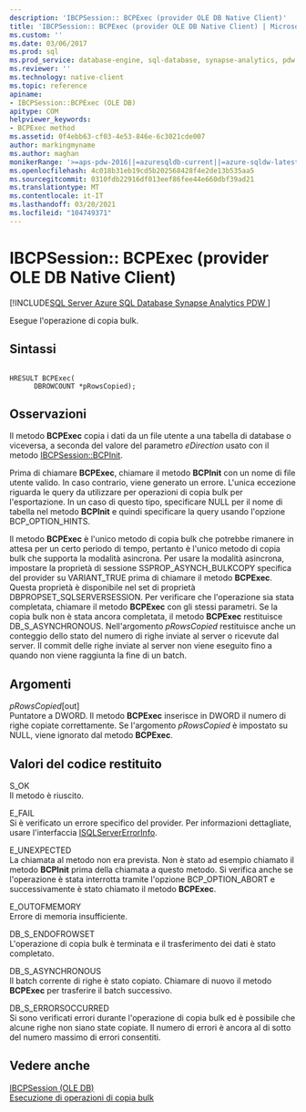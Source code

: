 ```yaml
---
description: 'IBCPSession:: BCPExec (provider OLE DB Native Client)'
title: 'IBCPSession:: BCPExec (provider OLE DB Native Client) | Microsoft Docs'
ms.custom: ''
ms.date: 03/06/2017
ms.prod: sql
ms.prod_service: database-engine, sql-database, synapse-analytics, pdw
ms.reviewer: ''
ms.technology: native-client
ms.topic: reference
apiname:
- IBCPSession::BCPExec (OLE DB)
apitype: COM
helpviewer_keywords:
- BCPExec method
ms.assetid: 0f4ebb63-cf03-4e53-846e-6c3021cde007
author: markingmyname
ms.author: maghan
monikerRange: '>=aps-pdw-2016||=azuresqldb-current||=azure-sqldw-latest||>=sql-server-2016||>=sql-server-linux-2017||=azuresqldb-mi-current'
ms.openlocfilehash: 4c018b31eb19cd5b202568428f4e2de13b535aa5
ms.sourcegitcommit: 0310fdb22916df013eef86fee44e660dbf39ad21
ms.translationtype: MT
ms.contentlocale: it-IT
ms.lasthandoff: 03/20/2021
ms.locfileid: "104749371"
---
```

# <a name="ibcpsessionbcpexec-native-client-ole-db-provider"></a>IBCPSession:: BCPExec (provider OLE DB Native Client)
[!INCLUDE[SQL Server Azure SQL Database Synapse Analytics PDW ](../../includes/applies-to-version/sql-asdb-asdbmi-asa-pdw.md)]

  Esegue l'operazione di copia bulk.  
  
## <a name="syntax"></a>Sintassi  
  
```  
  
HRESULT BCPExec(   
      DBROWCOUNT *pRowsCopied);  
```  
  
## <a name="remarks"></a>Osservazioni  
 Il metodo **BCPExec** copia i dati da un file utente a una tabella di database o viceversa, a seconda del valore del parametro *eDirection* usato con il metodo [IBCPSession::BCPInit](../../relational-databases/native-client-ole-db-interfaces/ibcpsession-bcpinit-ole-db.md).  
  
 Prima di chiamare **BCPExec**, chiamare il metodo **BCPInit** con un nome di file utente valido. In caso contrario, viene generato un errore. L'unica eccezione riguarda le query da utilizzare per operazioni di copia bulk per l'esportazione. In un caso di questo tipo, specificare NULL per il nome di tabella nel metodo **BCPInit** e quindi specificare la query usando l'opzione BCP_OPTION_HINTS.  
  
 Il metodo **BCPExec** è l'unico metodo di copia bulk che potrebbe rimanere in attesa per un certo periodo di tempo, pertanto è l'unico metodo di copia bulk che supporta la modalità asincrona. Per usare la modalità asincrona, impostare la proprietà di sessione SSPROP_ASYNCH_BULKCOPY specifica del provider su VARIANT_TRUE prima di chiamare il metodo **BCPExec**. Questa proprietà è disponibile nel set di proprietà DBPROPSET_SQLSERVERSESSION. Per verificare che l'operazione sia stata completata, chiamare il metodo **BCPExec** con gli stessi parametri. Se la copia bulk non è stata ancora completata, il metodo **BCPExec** restituisce DB_S_ASYNCHRONOUS. Nell'argomento *pRowsCopied* restituisce anche un conteggio dello stato del numero di righe inviate al server o ricevute dal server. Il commit delle righe inviate al server non viene eseguito fino a quando non viene raggiunta la fine di un batch.  
  
## <a name="arguments"></a>Argomenti  
 *pRowsCopied*[out]  
 Puntatore a DWORD. Il metodo **BCPExec** inserisce in DWORD il numero di righe copiate correttamente. Se l'argomento *pRowsCopied* è impostato su NULL, viene ignorato dal metodo **BCPExec**.  
  
## <a name="return-code-values"></a>Valori del codice restituito  
 S_OK  
 Il metodo è riuscito.  
  
 E_FAIL  
 Si è verificato un errore specifico del provider. Per informazioni dettagliate, usare l'interfaccia [ISQLServerErrorInfo](isqlservererrorinfo-geterrorinfo-ole-db.md).  
  
 E_UNEXPECTED  
 La chiamata al metodo non era prevista. Non è stato ad esempio chiamato il metodo **BCPInit** prima della chiamata a questo metodo. Si verifica anche se l'operazione è stata interrotta tramite l'opzione BCP_OPTION_ABORT e successivamente è stato chiamato il metodo **BCPExec**.  
  
 E_OUTOFMEMORY  
 Errore di memoria insufficiente.  
  
 DB_S_ENDOFROWSET  
 L'operazione di copia bulk è terminata e il trasferimento dei dati è stato completato.  
  
 DB_S_ASYNCHRONOUS  
 Il batch corrente di righe è stato copiato. Chiamare di nuovo il metodo **BCPExec** per trasferire il batch successivo.  
  
 DB_S_ERRORSOCCURRED  
 Si sono verificati errori durante l'operazione di copia bulk ed è possibile che alcune righe non siano state copiate. Il numero di errori è ancora al di sotto del numero massimo di errori consentiti.  
  
## <a name="see-also"></a>Vedere anche  
 [IBCPSession &#40;OLE DB&#41;](../../relational-databases/native-client-ole-db-interfaces/ibcpsession-ole-db.md)   
 [Esecuzione di operazioni di copia bulk](../../relational-databases/native-client/features/performing-bulk-copy-operations.md)  
  
